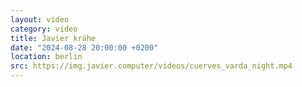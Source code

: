 ```yaml
---
layout: video
category: video
title: Javier krähe
date: "2024-08-28 20:00:00 +0200"
location: berlin
src: https://img.javier.computer/videos/cuerves_varda_night.mp4
---
```

